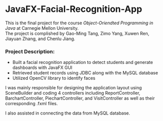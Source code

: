 # JavaFX-Facial-Recognition-App
This is the final project for the course *Object-Oriendted Programming in Java* at Carnegie Mellon University.<br/>
The project is complished by Gao-Ming Tang, Zimo Yang, Xuwen Ren, Jiayuan Zhang, and Chenlu Jiang.<br/>
### Project Description:
- Built a facial recognition application to detect students and generate dashboards with JavaFX GUI
- Retrieved student records using JDBC along with the MySQL database
- Utilized OpenCV library to identify faces

I was mainly responsible for designing the application layout using SceneBuilder and coding 4 controllers including ReportController, BarchartController, PiechartController, and VisitController as well as their corresponding .fxml files.
 
I also assisted in connecting the data from MySQL database.
